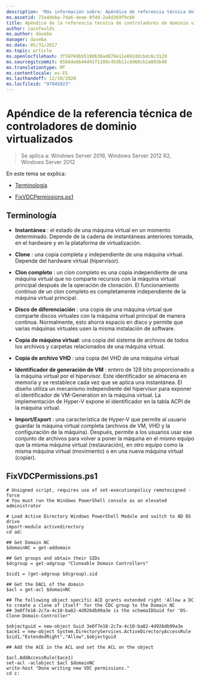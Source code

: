 ```yaml
---
description: 'Más información sobre: Apéndice de referencia técnica del controlador de dominio virtualizado'
ms.assetid: 73a4deba-7da6-4eae-8fdd-2a4d369f9cbb
title: Apéndice de la referencia técnica de controladores de dominio virtualizados
author: iainfoulds
ms.author: daveba
manager: daveba
ms.date: 05/31/2017
ms.topic: article
ms.openlocfilehash: 3f59760b5519d636ad879e11e692ddcbdc6c3129
ms.sourcegitcommit: 65b6de6b44d41f1180c45db11cdd60cb2a093b46
ms.translationtype: MT
ms.contentlocale: es-ES
ms.lasthandoff: 12/10/2020
ms.locfileid: "97045023"
---
```

# <a name="virtualized-domain-controller-technical-reference-appendix"></a>Apéndice de la referencia técnica de controladores de dominio virtualizados

>Se aplica a: Windows Server 2016, Windows Server 2012 R2, Windows Server 2012

En este tema se explica:

-   [Terminología](../../../ad-ds/reference/virtual-dc/../../../ad-ds/reference/virtual-dc/Virtualized-Domain-Controller-Technical-Reference-Appendix.md#BKMK_Terms)

-   [FixVDCPermissions.ps1](../../../ad-ds/reference/virtual-dc/../../../ad-ds/reference/virtual-dc/Virtualized-Domain-Controller-Technical-Reference-Appendix.md#BKMK_FixPDCPerms)

## <a name="terminology"></a><a name="BKMK_Terms"></a>Terminología

-   **Instantánea** : el estado de una máquina virtual en un momento determinado. Depende de la cadena de instantáneas anteriores tomada, en el hardware y en la plataforma de virtualización.

-   **Clone** : una copia completa y independiente de una máquina virtual. Depende del hardware virtual (hipervisor).

-   **Clon completo** : un clon completo es una copia independiente de una máquina virtual que no comparte recursos con la máquina virtual principal después de la operación de clonación. El funcionamiento continuo de un clon completo es completamente independiente de la máquina virtual principal.

-   **Disco de diferenciación** : una copia de una máquina virtual que comparte discos virtuales con la máquina virtual principal de manera continua. Normalmente, esto ahorra espacio en disco y permite que varias máquinas virtuales usen la misma instalación de software.

-   **Copia de máquina virtual**: una copia del sistema de archivos de todos los archivos y carpetas relacionados de una máquina virtual.

-   **Copia de archivo VHD** : una copia del VHD de una máquina virtual

-   **Identificador de generación de VM** : entero de 128 bits proporcionado a la máquina virtual por el hipervisor. Este identificador se almacena en memoria y se restablece cada vez que se aplica una instantánea. El diseño utiliza un mecanismo independiente del hipervisor para exponer el identificador de VM-Generation en la máquina virtual. La implementación de Hyper-V expone el identificador en la tabla ACPI de la máquina virtual.

-   **Import/Export** : una característica de Hyper-V que permite al usuario guardar la máquina virtual completa (archivos de VM, VHD y la configuración de la máquina). Después, permite a los usuarios usar ese conjunto de archivos para volver a poner la máquina en el mismo equipo que la misma máquina virtual (restauración), en otro equipo como la misma máquina virtual (movimiento) o en una nueva máquina virtual (copiar).

## <a name="fixvdcpermissionsps1"></a><a name="BKMK_FixPDCPerms"></a>FixVDCPermissions.ps1

```
# Unsigned script, requires use of set-executionpolicy remotesigned -force
# You must run the Windows PowerShell console as an elevated administrator

# Load Active Directory Windows PowerShell Module and switch to AD DS drive
import-module activedirectory
cd ad:

## Get Domain NC
$domainNC = get-addomain

## Get groups and obtain their SIDs
$dcgroup = get-adgroup "Cloneable Domain Controllers"

$sid1 = (get-adgroup $dcgroup).sid

## Get the DACL of the domain
$acl = get-acl $domainNC

## The following object specific ACE grants extended right 'Allow a DC to create a clone of itself' for the CDC group to the Domain NC
## 3e0f7e18-2c7a-4c10-ba82-4d926db99a3e is the schemaIDGuid for 'DS-Clone-Domain-Controller"

$objectguid = new-object Guid 3e0f7e18-2c7a-4c10-ba82-4d926db99a3e
$ace1 = new-object System.DirectoryServices.ActiveDirectoryAccessRule $sid1,"ExtendedRight","Allow",$objectguid

## Add the ACE in the ACL and set the ACL on the object

$acl.AddAccessRule($ace1)
set-acl -aclobject $acl $domainNC
write-host "Done writing new VDC permissions."
cd c:
```



